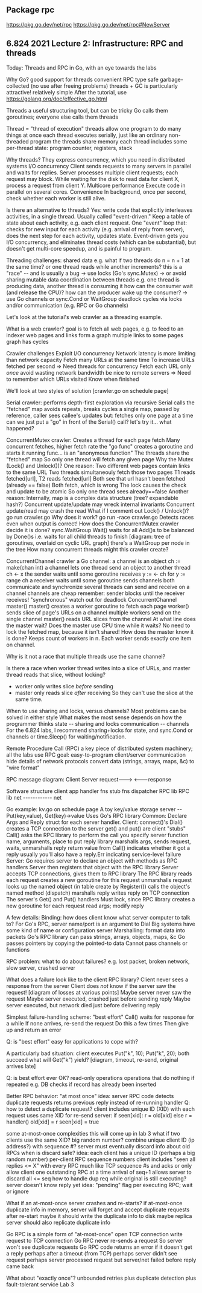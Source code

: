 ## Package rpc 
https://pkg.go.dev/net/rpc
https://pkg.go.dev/net/rpc#NewServer

## 6.824 2021 Lecture 2: Infrastructure: RPC and threads

Today:
Threads and RPC in Go, with an eye towards the labs

Why Go?
good support for threads
convenient RPC
type safe
garbage-collected (no use after freeing problems)
threads + GC is particularly attractive!
relatively simple
After the tutorial, use https://golang.org/doc/effective_go.html

Threads
a useful structuring tool, but can be tricky
Go calls them goroutines; everyone else calls them threads

Thread = "thread of execution"
threads allow one program to do many things at once
each thread executes serially, just like an ordinary non-threaded program
the threads share memory
each thread includes some per-thread state:
program counter, registers, stack

Why threads?
They express concurrency, which you need in distributed systems
I/O concurrency
Client sends requests to many servers in parallel and waits for replies.
Server processes multiple client requests; each request may block.
While waiting for the disk to read data for client X,
process a request from client Y.
Multicore performance
Execute code in parallel on several cores.
Convenience
In background, once per second, check whether each worker is still alive.

Is there an alternative to threads?
Yes: write code that explicitly interleaves activities, in a single thread.
Usually called "event-driven."
Keep a table of state about each activity, e.g. each client request.
One "event" loop that:
checks for new input for each activity (e.g. arrival of reply from server),
does the next step for each activity,
updates state.
Event-driven gets you I/O concurrency,
and eliminates thread costs (which can be substantial),
but doesn't get multi-core speedup,
and is painful to program.

Threading challenges:
shared data
e.g. what if two threads do n = n + 1 at the same time?
or one thread reads while another increments?
this is a "race" -- and is usually a bug
-> use locks (Go's sync.Mutex)
-> or avoid sharing mutable data
coordination between threads
e.g. one thread is producing data, another thread is consuming it
how can the consumer wait (and release the CPU)?
how can the producer wake up the consumer?
-> use Go channels or sync.Cond or WaitGroup
deadlock
cycles via locks and/or communication (e.g. RPC or Go channels)

Let's look at the tutorial's web crawler as a threading example.

What is a web crawler?
goal is to fetch all web pages, e.g. to feed to an indexer
web pages and links form a graph
multiple links to some pages
graph has cycles

Crawler challenges
Exploit I/O concurrency
Network latency is more limiting than network capacity
Fetch many URLs at the same time
To increase URLs fetched per second
=> Need threads for concurrency
Fetch each URL only *once*
avoid wasting network bandwidth
be nice to remote servers
=> Need to remember which URLs visited
Know when finished

We'll look at two styles of solution [crawler.go on schedule page]

Serial crawler:
performs depth-first exploration via recursive Serial calls
the "fetched" map avoids repeats, breaks cycles
a single map, passed by reference, caller sees callee's updates
but: fetches only one page at a time
can we just put a "go" in front of the Serial() call?
let's try it... what happened?

ConcurrentMutex crawler:
Creates a thread for each page fetch
Many concurrent fetches, higher fetch rate
the "go func" creates a goroutine and starts it running
func... is an "anonymous function"
The threads share the "fetched" map
So only one thread will fetch any given page
Why the Mutex (Lock() and Unlock())?
One reason:
Two different web pages contain links to the same URL
Two threads simultaneouly fetch those two pages
T1 reads fetched[url], T2 reads fetched[url]
Both see that url hasn't been fetched (already == false)
Both fetch, which is wrong
The lock causes the check and update to be atomic
So only one thread sees already==false
Another reason:
Internally, map is a complex data structure (tree? expandable hash?)
Concurrent update/update may wreck internal invariants
Concurrent update/read may crash the read
What if I comment out Lock() / Unlock()?
go run crawler.go
Why does it work?
go run -race crawler.go
Detects races even when output is correct!
How does the ConcurrentMutex crawler decide it is done?
sync.WaitGroup
Wait() waits for all Add()s to be balanced by Done()s
i.e. waits for all child threads to finish
[diagram: tree of goroutines, overlaid on cyclic URL graph]
there's a WaitGroup per node in the tree
How many concurrent threads might this crawler create?

ConcurrentChannel crawler
a Go channel:
a channel is an object
ch := make(chan int)
a channel lets one thread send an object to another thread
ch <- x
the sender waits until some goroutine receives
y := <- ch
for y := range ch
a receiver waits until some goroutine sends
channels both communicate and synchronize
several threads can send and receive on a channel
channels are cheap
remember: sender blocks until the receiver receives!
"synchronous"
watch out for deadlock
ConcurrentChannel master()
master() creates a worker goroutine to fetch each page
worker() sends slice of page's URLs on a channel
multiple workers send on the single channel
master() reads URL slices from the channel
At what line does the master wait?
Does the master use CPU time while it waits?
No need to lock the fetched map, because it isn't shared!
How does the master know it is done?
Keeps count of workers in n.
Each worker sends exactly one item on channel.

Why is it not a race that multiple threads use the same channel?

Is there a race when worker thread writes into a slice of URLs,
and master thread reads that slice, without locking?
* worker only writes slice *before* sending
* master only reads slice *after* receiving
  So they can't use the slice at the same time.

When to use sharing and locks, versus channels?
Most problems can be solved in either style
What makes the most sense depends on how the programmer thinks
state -- sharing and locks
communication -- channels
For the 6.824 labs, I recommend sharing+locks for state,
and sync.Cond or channels or time.Sleep() for waiting/notification.

Remote Procedure Call (RPC)
a key piece of distributed system machinery; all the labs use RPC
goal: easy-to-program client/server communication
hide details of network protocols
convert data (strings, arrays, maps, &c) to "wire format"

RPC message diagram:
Client             Server
request--->
                   <---response

Software structure
client app        handler fns
stub fns         dispatcher
RPC lib           RPC lib
net  ------------ net

Go example: kv.go on schedule page
A toy key/value storage server -- Put(key,value), Get(key)->value
Uses Go's RPC library
Common:
Declare Args and Reply struct for each server handler.
Client:
connect()'s Dial() creates a TCP connection to the server
get() and put() are client "stubs"
Call() asks the RPC library to perform the call
you specify server function name, arguments, place to put reply
library marshalls args, sends request, waits, unmarshalls reply
return value from Call() indicates whether it got a reply
usually you'll also have a reply.Err indicating service-level failure
Server:
Go requires server to declare an object with methods as RPC handlers
Server then registers that object with the RPC library
Server accepts TCP connections, gives them to RPC library
The RPC library
reads each request
creates a new goroutine for this request
unmarshalls request
looks up the named object (in table create by Register())
calls the object's named method (dispatch)
marshalls reply
writes reply on TCP connection
The server's Get() and Put() handlers
Must lock, since RPC library creates a new goroutine for each request
read args; modify reply

A few details:
Binding: how does client know what server computer to talk to?
For Go's RPC, server name/port is an argument to Dial
Big systems have some kind of name or configuration server
Marshalling: format data into packets
Go's RPC library can pass strings, arrays, objects, maps, &c
Go passes pointers by copying the pointed-to data
Cannot pass channels or functions

RPC problem: what to do about failures?
e.g. lost packet, broken network, slow server, crashed server

What does a failure look like to the client RPC library?
Client never sees a response from the server
Client does *not* know if the server saw the request!
[diagram of losses at various points]
Maybe server never saw the request
Maybe server executed, crashed just before sending reply
Maybe server executed, but network died just before delivering reply

Simplest failure-handling scheme: "best effort"
Call() waits for response for a while
If none arrives, re-send the request
Do this a few times
Then give up and return an error

Q: is "best effort" easy for applications to cope with?

A particularly bad situation:
client executes
Put("k", 10);
Put("k", 20);
both succeed
what will Get("k") yield?
[diagram, timeout, re-send, original arrives late]

Q: is best effort ever OK?
read-only operations
operations that do nothing if repeated
e.g. DB checks if record has already been inserted

Better RPC behavior: "at most once"
idea: server RPC code detects duplicate requests
returns previous reply instead of re-running handler
Q: how to detect a duplicate request?
client includes unique ID (XID) with each request
uses same XID for re-send
server:
if seen[xid]:
r = old[xid]
else
r = handler()
old[xid] = r
seen[xid] = true

some at-most-once complexities
this will come up in lab 3
what if two clients use the same XID?
big random number?
combine unique client ID (ip address?) with sequence #?
server must eventually discard info about old RPCs
when is discard safe?
idea:
each client has a unique ID (perhaps a big random number)
per-client RPC sequence numbers
client includes "seen all replies <= X" with every RPC
much like TCP sequence #s and acks
or only allow client one outstanding RPC at a time
arrival of seq+1 allows server to discard all <= seq
how to handle dup req while original is still executing?
server doesn't know reply yet
idea: "pending" flag per executing RPC; wait or ignore

What if an at-most-once server crashes and re-starts?
if at-most-once duplicate info in memory, server will forget
and accept duplicate requests after re-start
maybe it should write the duplicate info to disk
maybe replica server should also replicate duplicate info

Go RPC is a simple form of "at-most-once"
open TCP connection
write request to TCP connection
Go RPC never re-sends a request
So server won't see duplicate requests
Go RPC code returns an error if it doesn't get a reply
perhaps after a timeout (from TCP)
perhaps server didn't see request
perhaps server processed request but server/net failed before reply came back

What about "exactly once"?
unbounded retries plus duplicate detection plus fault-tolerant service
Lab 3